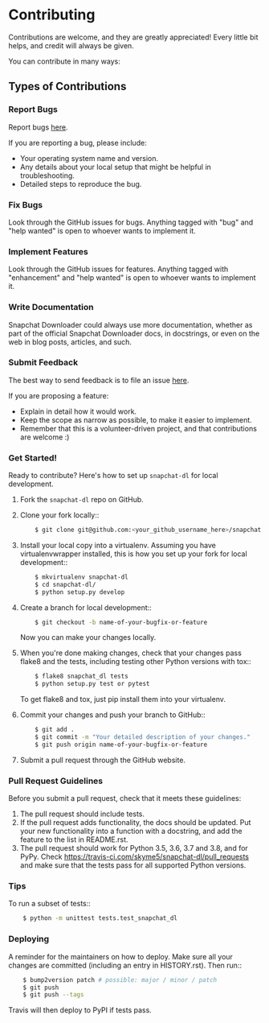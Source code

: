 # Contributing

Contributions are welcome, and they are greatly appreciated! Every little bit
helps, and credit will always be given.

You can contribute in many ways:

## Types of Contributions

### Report Bugs

Report bugs [here](https://github.com/skyme5/snapchat-dl/issues).

If you are reporting a bug, please include:

* Your operating system name and version.
* Any details about your local setup that might be helpful in troubleshooting.
* Detailed steps to reproduce the bug.

### Fix Bugs

Look through the GitHub issues for bugs. Anything tagged with "bug" and "help
wanted" is open to whoever wants to implement it.

### Implement Features

Look through the GitHub issues for features. Anything tagged with "enhancement"
and "help wanted" is open to whoever wants to implement it.

### Write Documentation

Snapchat Downloader could always use more documentation, whether as part of the
official Snapchat Downloader docs, in docstrings, or even on the web in blog posts,
articles, and such.

### Submit Feedback

The best way to send feedback is to file an issue  [here](https://github.com/skyme5/snapchat-dl/issues).

If you are proposing a feature:

* Explain in detail how it would work.
* Keep the scope as narrow as possible, to make it easier to implement.
* Remember that this is a volunteer-driven project, and that contributions
  are welcome :)

### Get Started!

Ready to contribute? Here's how to set up `snapchat-dl` for local development.

1. Fork the `snapchat-dl` repo on GitHub.
2. Clone your fork locally::

    ```bash
        $ git clone git@github.com:<your_github_username_here>/snapchat-dl.git
    ```

3. Install your local copy into a virtualenv. Assuming you have virtualenvwrapper installed, this is how you set up your fork for local development::

    ```bash
        $ mkvirtualenv snapchat-dl
        $ cd snapchat-dl/
        $ python setup.py develop
    ```

4. Create a branch for local development::

    ```bash
        $ git checkout -b name-of-your-bugfix-or-feature
    ```

   Now you can make your changes locally.

5. When you're done making changes, check that your changes pass flake8 and the
   tests, including testing other Python versions with tox::

    ```bash
        $ flake8 snapchat_dl tests
        $ python setup.py test or pytest
    ```

   To get flake8 and tox, just pip install them into your virtualenv.

6. Commit your changes and push your branch to GitHub::

    ```bash
        $ git add .
        $ git commit -m "Your detailed description of your changes."
        $ git push origin name-of-your-bugfix-or-feature
    ```

7. Submit a pull request through the GitHub website.

### Pull Request Guidelines

Before you submit a pull request, check that it meets these guidelines:

1. The pull request should include tests.
2. If the pull request adds functionality, the docs should be updated. Put
   your new functionality into a function with a docstring, and add the
   feature to the list in README.rst.
3. The pull request should work for Python 3.5, 3.6, 3.7 and 3.8, and for PyPy. Check
   https://travis-ci.com/skyme5/snapchat-dl/pull_requests
   and make sure that the tests pass for all supported Python versions.

### Tips

To run a subset of tests::

```bash
    $ python -m unittest tests.test_snapchat_dl
```

### Deploying

A reminder for the maintainers on how to deploy.
Make sure all your changes are committed (including an entry in HISTORY.rst).
Then run::

```bash
    $ bump2version patch # possible: major / minor / patch
    $ git push
    $ git push --tags
```

Travis will then deploy to PyPI if tests pass.
